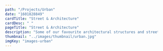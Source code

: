 ```yaml
---
path: "/Projects/Urban"
date: "1601828849"
cardTitle: "Street & Architecture"
cardDesc: " "
pageTitle: "Street & Architecture"
description: "Some of our favourite architectural structures and street moments captured."
thumbnail: "../images/thumbnail/urban.jpg"
imgKey: "images-urban"
---
```

